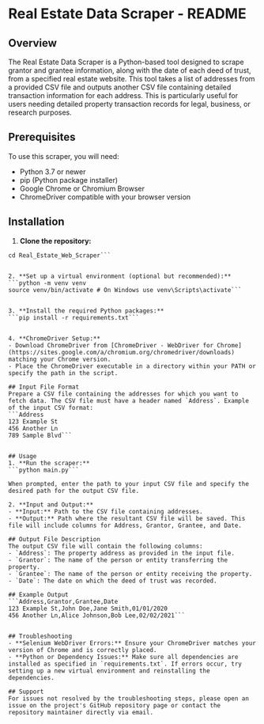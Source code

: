 # Real Estate Data Scraper - README

## Overview
The Real Estate Data Scraper is a Python-based tool designed to scrape grantor and grantee information, along with the date of each deed of trust, from a specified real estate website. This tool takes a list of addresses from a provided CSV file and outputs another CSV file containing detailed transaction information for each address. This is particularly useful for users needing detailed property transaction records for legal, business, or research purposes.

## Prerequisites
To use this scraper, you will need:
- Python 3.7 or newer
- pip (Python package installer)
- Google Chrome or Chromium Browser
- ChromeDriver compatible with your browser version

## Installation
1. **Clone the repository:**
```git clone https://github.com/jbarneyVBFD/Real_Estate_Web_Scraper.git
cd Real_Estate_Web_Scraper```


2. **Set up a virtual environment (optional but recommended):**
```python -m venv venv
source venv/bin/activate # On Windows use venv\Scripts\activate```


3. **Install the required Python packages:**
```pip install -r requirements.txt```


4. **ChromeDriver Setup:**
- Download ChromeDriver from [ChromeDriver - WebDriver for Chrome](https://sites.google.com/a/chromium.org/chromedriver/downloads) matching your Chrome version.
- Place the ChromeDriver executable in a directory within your PATH or specify the path in the script.

## Input File Format
Prepare a CSV file containing the addresses for which you want to fetch data. The CSV file must have a header named `Address`. Example of the input CSV format:
```Address
123 Example St
456 Another Ln
789 Sample Blvd```


## Usage
1. **Run the scraper:**
```python main.py```

When prompted, enter the path to your input CSV file and specify the desired path for the output CSV file.

2. **Input and Output:**
- **Input:** Path to the CSV file containing addresses.
- **Output:** Path where the resultant CSV file will be saved. This file will include columns for Address, Grantor, Grantee, and Date.

## Output File Description
The output CSV file will contain the following columns:
- `Address`: The property address as provided in the input file.
- `Grantor`: The name of the person or entity transferring the property.
- `Grantee`: The name of the person or entity receiving the property.
- `Date`: The date on which the deed of trust was recorded.

## Example Output
```Address,Grantor,Grantee,Date
123 Example St,John Doe,Jane Smith,01/01/2020
456 Another Ln,Alice Johnson,Bob Lee,02/02/2021```


## Troubleshooting
- **Selenium WebDriver Errors:** Ensure your ChromeDriver matches your version of Chrome and is correctly placed.
- **Python or Dependency Issues:** Make sure all dependencies are installed as specified in `requirements.txt`. If errors occur, try setting up a new virtual environment and reinstalling the dependencies.

## Support
For issues not resolved by the troubleshooting steps, please open an issue on the project's GitHub repository page or contact the repository maintainer directly via email.